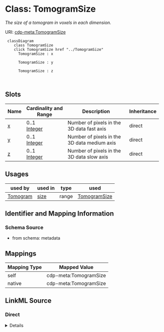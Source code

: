 

# Class: TomogramSize


_The size of a tomogram in voxels in each dimension._





URI: [cdp-meta:TomogramSize](metadataTomogramSize)






```mermaid
 classDiagram
    class TomogramSize
    click TomogramSize href "../TomogramSize"
      TomogramSize : x
        
      TomogramSize : y
        
      TomogramSize : z
        
      
```




<!-- no inheritance hierarchy -->


## Slots

| Name | Cardinality and Range | Description | Inheritance |
| ---  | --- | --- | --- |
| [x](x.md) | 0..1 <br/> [Integer](Integer.md) | Number of pixels in the 3D data fast axis | direct |
| [y](y.md) | 0..1 <br/> [Integer](Integer.md) | Number of pixels in the 3D data medium axis | direct |
| [z](z.md) | 0..1 <br/> [Integer](Integer.md) | Number of pixels in the 3D data slow axis | direct |





## Usages

| used by | used in | type | used |
| ---  | --- | --- | --- |
| [Tomogram](Tomogram.md) | [size](size.md) | range | [TomogramSize](TomogramSize.md) |






## Identifier and Mapping Information







### Schema Source


* from schema: metadata





## Mappings

| Mapping Type | Mapped Value |
| ---  | ---  |
| self | cdp-meta:TomogramSize |
| native | cdp-meta:TomogramSize |





## LinkML Source

<!-- TODO: investigate https://stackoverflow.com/questions/37606292/how-to-create-tabbed-code-blocks-in-mkdocs-or-sphinx -->

### Direct

<details>
```yaml
name: TomogramSize
description: The size of a tomogram in voxels in each dimension.
from_schema: metadata
attributes:
  x:
    name: x
    description: Number of pixels in the 3D data fast axis
    from_schema: metadata
    exact_mappings:
    - cdp-common:tomogram_size_x
    rank: 1000
    alias: x
    owner: TomogramSize
    domain_of:
    - TomogramSize
    - TomogramOffset
    range: integer
    inlined: true
    inlined_as_list: true
  y:
    name: y
    description: Number of pixels in the 3D data medium axis
    from_schema: metadata
    exact_mappings:
    - cdp-common:tomogram_size_y
    rank: 1000
    alias: y
    owner: TomogramSize
    domain_of:
    - TomogramSize
    - TomogramOffset
    range: integer
    inlined: true
    inlined_as_list: true
  z:
    name: z
    description: Number of pixels in the 3D data slow axis.  This is the image projection
      direction at zero stage tilt
    from_schema: metadata
    exact_mappings:
    - cdp-common:tomogram_size_z
    rank: 1000
    alias: z
    owner: TomogramSize
    domain_of:
    - TomogramSize
    - TomogramOffset
    range: integer
    inlined: true
    inlined_as_list: true

```
</details>

### Induced

<details>
```yaml
name: TomogramSize
description: The size of a tomogram in voxels in each dimension.
from_schema: metadata
attributes:
  x:
    name: x
    description: Number of pixels in the 3D data fast axis
    from_schema: metadata
    exact_mappings:
    - cdp-common:tomogram_size_x
    rank: 1000
    alias: x
    owner: TomogramSize
    domain_of:
    - TomogramSize
    - TomogramOffset
    range: integer
    inlined: true
    inlined_as_list: true
  y:
    name: y
    description: Number of pixels in the 3D data medium axis
    from_schema: metadata
    exact_mappings:
    - cdp-common:tomogram_size_y
    rank: 1000
    alias: y
    owner: TomogramSize
    domain_of:
    - TomogramSize
    - TomogramOffset
    range: integer
    inlined: true
    inlined_as_list: true
  z:
    name: z
    description: Number of pixels in the 3D data slow axis.  This is the image projection
      direction at zero stage tilt
    from_schema: metadata
    exact_mappings:
    - cdp-common:tomogram_size_z
    rank: 1000
    alias: z
    owner: TomogramSize
    domain_of:
    - TomogramSize
    - TomogramOffset
    range: integer
    inlined: true
    inlined_as_list: true

```
</details>